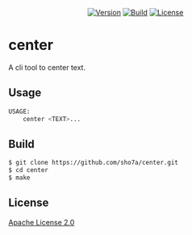 <p align="center">
    <a href="https://github.com/sho7a/center/tags"><img alt="Version" src="https://img.shields.io/github/v/release/sho7a/center?label=Version"></a>
    <a href="https://github.com/sho7a/center/actions/workflows/build.yml"><img alt="Build" src="https://github.com/sho7a/center/actions/workflows/build.yml/badge.svg"></a>
    <a href="https://github.com/sho7a/center/blob/master/LICENSE"><img alt="License" src="https://img.shields.io/github/license/sho7a/center?label=License"></a>
</p>

# center

A cli tool to center text.

## Usage

```bash
USAGE:
    center <TEXT>...
```

## Build

```bash
$ git clone https://github.com/sho7a/center.git
$ cd center
$ make
```

## License

[Apache License 2.0](https://github.com/sho7a/center/blob/master/LICENSE)